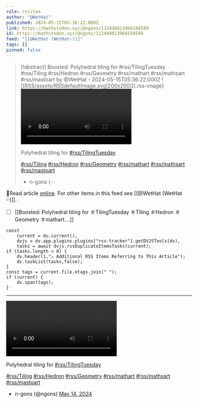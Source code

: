 ```yaml
---
role: rssitem
author: "@WetHat"
published: 2024-05-15T05:36:22.000Z
link: https://mathstodon.xyz/@ngons/112440813968194589
id: https://mathstodon.xyz/@ngons/112440813968194589
feed: "[[@WetHat (WetHat💦)]]"
tags: []
pinned: false
---
```


> [!abstract] Boosted: Polyhedral tiling for #rss/TilingTuesday #rss/Tiling #rss/Hedron #rss/Geometry #rss/mathart #rss/mathsart #rss/mastoart by @WetHat - 2024-05-15T05:36:22.000Z
> ![[RSS/assets/RSSdefaultImage.svg|200x200]]{.rss-image}
> ![](https://cdn.fosstodon.org/cache/media_attachments/files/112/440/814/082/576/222/original/b5bd02dcafece97f.mp4)
> 
> Polyhedral tiling for [#rss/TilingTuesday](https://mathstodon.xyz/tags/TilingTuesday)
> 
> [#rss/Tiling](https://mathstodon.xyz/tags/Tiling) [#rss/Hedron](https://mathstodon.xyz/tags/Hedron) [#rss/Geometry](https://mathstodon.xyz/tags/Geometry) [#rss/mathart](https://mathstodon.xyz/tags/mathart) [#rss/mathsart](https://mathstodon.xyz/tags/mathsart) [#rss/mastoart](https://mathstodon.xyz/tags/mastoart)
> 
> - n-gons (⋯

🔗Read article [online](https://mathstodon.xyz/@ngons/112440813968194589). For other items in this feed see [[@WetHat (WetHat💦)]].

- [ ] [[Boosted꞉ Polyhedral tiling for ＃TilingTuesday ＃Tiling ＃Hedron ＃Geometry ＃mathart⋯]]

~~~dataviewjs
const
    current = dv.current(),
	dvjs = dv.app.plugins.plugins["rss-tracker"].getDVJSTools(dv),
	tasks = await dvjs.rssDuplicateItemsTasks(current);
if (tasks.length > 0) {
	dv.header(1,"⚠ Additional RSS Items Referring to This Article");
    dv.taskList(tasks,false);
}
const tags = current.file.etags.join(" ");
if (current) {
	dv.span(tags);
}
~~~

- - -
![](https://cdn.fosstodon.org/cache/media_attachments/files/112/440/814/082/576/222/original/b5bd02dcafece97f.mp4)

Polyhedral tiling for [#rss/TilingTuesday](https://mathstodon.xyz/tags/TilingTuesday)

[#rss/Tiling](https://mathstodon.xyz/tags/Tiling) [#rss/Hedron](https://mathstodon.xyz/tags/Hedron) [#rss/Geometry](https://mathstodon.xyz/tags/Geometry) [#rss/mathart](https://mathstodon.xyz/tags/mathart) [#rss/mathsart](https://mathstodon.xyz/tags/mathsart) [#rss/mastoart](https://mathstodon.xyz/tags/mastoart)

- n-gons (@ngons) [May 14, 2024](https://mathstodon.xyz/@ngons/112440813968194589)
